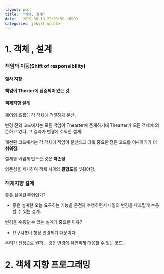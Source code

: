 ```yaml
---
layout: post
title:  "객체, 설계"
date:   2019-08-18 22:00:50 +0900
categories: jekyll update
---
```

#  1. 객체 , 설계



### 책임의 이동(Shift of responsibility)


#### 절차 지향 

**책임이 Theater에 집중되어 있는 것.**

#### 객체지향 설계

제어의 흐름이 각 객체에 적절하게 분산.

 변경 전의 코드에서는 모든 책임이 Thearter에 존재하기에 Thearter가 모든 객체에 의존하고 있다.
 그 결과가 변경에 취약한 설계.

 개선된 코드에서는 각 객체에 책임이 분산되고 더욱 중요한 점은 코드를 이해하기가 더 **쉬워짐**.

설계를 어렵게 만드는 것은 **의존성**

의존성을 제거하여 객체 사이의 **결합도**를 낮춰야함. 



### 객체지향 설계

좋은 설계란 무엇인가?

* 좋은 설계란 오늘 요구하는 기능을 온전히 수행하면서 내일의 변경을 매끄럽게 수용할 수 있는 설계.



변경을 수용할 수 있는 설계가 중요한 이유?

* 요구사항이 항상 변경되기 때문이다.



우리가 진정으로 원하는 것은 변경에 유연하게 대응할 수 있는 코드.

# 2. 객체 지향 프로그래밍


